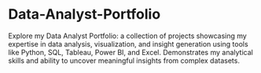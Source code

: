 # Data-Analyst-Portfolio
Explore my Data Analyst Portfolio: a collection of projects showcasing my expertise in data analysis, visualization, and insight generation using tools like Python, SQL, Tableau, Power BI, and Excel. Demonstrates my analytical skills and ability to uncover meaningful insights from complex datasets.
